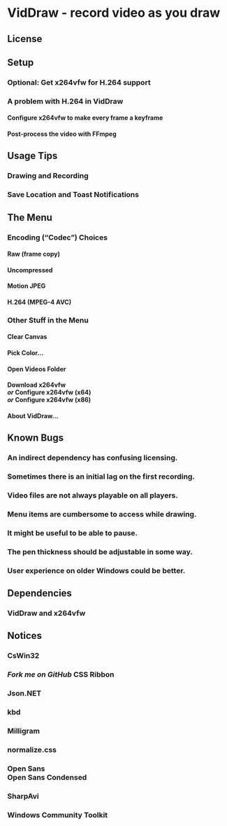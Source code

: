 # VidDraw - record video as you draw

## License

## Setup

### Optional: Get x264vfw for H.264 support

### A problem with H.264 in VidDraw

#### Configure x264vfw to make every frame a keyframe

#### Post-process the video with FFmpeg

## Usage Tips

### Drawing and Recording

### Save Location and Toast Notifications

## The Menu

### Encoding (&ldquo;Codec&rdquo;) Choices

#### Raw (frame copy)

#### Uncompressed

#### Motion JPEG

#### H.264 (MPEG-4 AVC)

### Other Stuff in the Menu

#### Clear Canvas

#### Pick Color&hellip;

#### Open Videos Folder

#### Download x264vfw<br> *or* Configure x264vfw (x64)<br> *or* Configure x264vfw (x86)

#### About VidDraw&hellip;

## Known Bugs

### An indirect dependency has confusing licensing.

### Sometimes there is an initial lag on the first recording.

### Video files are not always playable on all players.

### Menu items are cumbersome to access while drawing.

### It might be useful to be able to pause.

### The pen thickness should be adjustable in some way.

### User experience on older Windows could be better.

## Dependencies

### VidDraw and x264vfw

## Notices

### CsWin32

### *Fork me on GitHub* CSS Ribbon

### Json<span></span>.NET

### kbd

### Milligram

### normalize.css

### Open Sans<br>Open Sans Condensed

### SharpAvi

### Windows Community Toolkit
